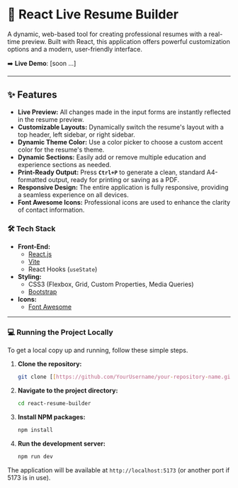# 📄 React Live Resume Builder

A dynamic, web-based tool for creating professional resumes with a real-time preview. Built with React, this application offers powerful customization options and a modern, user-friendly interface.

➡️ **Live Demo**: [soon ...]

---

## ✨ Features

* **Live Preview:** All changes made in the input forms are instantly reflected in the resume preview.
* **Customizable Layouts:** Dynamically switch the resume's layout with a top header, left sidebar, or right sidebar.
* **Dynamic Theme Color:** Use a color picker to choose a custom accent color for the resume's theme.
* **Dynamic Sections:** Easily add or remove multiple education and experience sections as needed.
* **Print-Ready Output:** Press **`Ctrl+P`** to generate a clean, standard A4-formatted output, ready for printing or saving as a PDF.
* **Responsive Design:** The entire application is fully responsive, providing a seamless experience on all devices.
* **Font Awesome Icons:** Professional icons are used to enhance the clarity of contact information.


### 🛠️ Tech Stack

* **Front-End:**
    * [React.js](https://reactjs.org/)
    * [Vite](https://vitejs.dev/)
    * React Hooks (`useState`)
* **Styling:**
    * CSS3 (Flexbox, Grid, Custom Properties, Media Queries)
    * [Bootstrap](https://getbootstrap.com/)
* **Icons:**
    * [Font Awesome](https://fontawesome.com/)

---

### 💻 Running the Project Locally

To get a local copy up and running, follow these simple steps.

1.  **Clone the repository:**
    ```sh
    git clone [[https://github.com/YourUsername/your-repository-name.git](https://github.com/MHadiab/react-resume-builder.git)]
    ```
2.  **Navigate to the project directory:**
    ```sh
    cd react-resume-builder
    ```
3.  **Install NPM packages:**
    ```sh
    npm install
    ```
4.  **Run the development server:**
    ```sh
    npm run dev
    ```

The application will be available at `http://localhost:5173` (or another port if 5173 is in use).

